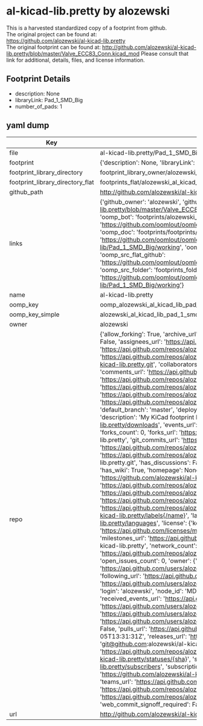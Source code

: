 # al-kicad-lib.pretty by alozewski  
This is a harvested standardized copy of a footprint from github.  
The original project can be found at:  
https://github.com/alozewski/al-kicad-lib.pretty  
The original footprint can be found at:
http://github.com/alozewski/al-kicad-lib.pretty/blob/master/Valve_ECC83_Conn.kicad_mod
Please consult that link for additional, details, files, and license information.  
## Footprint Details
* description: None  
* libraryLink: Pad_1_SMD_Big  
* number_of_pads: 1  
## yaml dump  
| Key | Value |  
| --- | --- |  
| file | al-kicad-lib.pretty/Pad_1_SMD_Big.kicad_mod |  
| footprint | {'description': None, 'libraryLink': 'Pad_1_SMD_Big', 'number_of_pads': 1} |  
| footprint_library_directory | footprint_library_owner/alozewski_al-kicad-lib.pretty |  
| footprint_library_directory_flat | footprints_flat/alozewski_al_kicad_lib_pad_1_smd_big/working |  
| github_path | http://github.com/alozewski/al-kicad-lib.pretty/blob/master/Pad_1_SMD_Big.kicad_mod |  
| links | {'github_owner': 'alozewski', 'github_repo_name': 'al-kicad-lib.pretty', 'github_src': 'http://github.com/alozewski/al-kicad-lib.pretty/blob/master/Valve_ECC83_Conn.kicad_mod', 'github_src_repo': 'https://github.com/alozewski/al-kicad-lib.pretty', 'oomp_bot': 'footprints/alozewski_al_kicad_lib_pad_1_smd_big/working', 'oomp_bot_github': 'https://github.com/oomlout/oomlout_oomp_footprint_bot/tree/main/footprints/alozewski_al_kicad_lib_pad_1_smd_big/working', 'oomp_doc': 'footprints/footprints/alozewski/al-kicad-lib/Pad_1_SMD_Big/working/', 'oomp_doc_github': 'https://github.com/oomlout/oomlout_oomp_footprint_doc/tree/main/footprints/footprints/alozewski/al-kicad-lib/Pad_1_SMD_Big/working', 'oomp_src_flat': 'footprints_flat/footprints_flat/alozewski_al_kicad_lib_pad_1_smd_big/working', 'oomp_src_flat_github': 'https://github.com/oomlout/oomlout_oomp_footprint_src/tree/main/footprints_flat/alozewski_al_kicad_lib_pad_1_smd_big/working', 'oomp_src_folder': 'footprints_folder/footprints_folder/alozewski/al-kicad-lib/Pad_1_SMD_Big/working', 'oomp_src_folder_github': 'https://github.com/oomlout/oomlout_oomp_footprint_src/tree/main/footprints_folder/alozewski/al-kicad-lib/Pad_1_SMD_Big/working'} |  
| name | al-kicad-lib.pretty |  
| oomp_key | oomp_alozewski_al_kicad_lib_pad_1_smd_big |  
| oomp_key_simple | alozewski_al_kicad_lib_pad_1_smd_big |  
| owner | alozewski |  
| repo | {'allow_forking': True, 'archive_url': 'https://api.github.com/repos/alozewski/al-kicad-lib.pretty/{archive_format}{/ref}', 'archived': False, 'assignees_url': 'https://api.github.com/repos/alozewski/al-kicad-lib.pretty/assignees{/user}', 'blobs_url': 'https://api.github.com/repos/alozewski/al-kicad-lib.pretty/git/blobs{/sha}', 'branches_url': 'https://api.github.com/repos/alozewski/al-kicad-lib.pretty/branches{/branch}', 'clone_url': 'https://github.com/alozewski/al-kicad-lib.pretty.git', 'collaborators_url': 'https://api.github.com/repos/alozewski/al-kicad-lib.pretty/collaborators{/collaborator}', 'comments_url': 'https://api.github.com/repos/alozewski/al-kicad-lib.pretty/comments{/number}', 'commits_url': 'https://api.github.com/repos/alozewski/al-kicad-lib.pretty/commits{/sha}', 'compare_url': 'https://api.github.com/repos/alozewski/al-kicad-lib.pretty/compare/{base}...{head}', 'contents_url': 'https://api.github.com/repos/alozewski/al-kicad-lib.pretty/contents/{+path}', 'contributors_url': 'https://api.github.com/repos/alozewski/al-kicad-lib.pretty/contributors', 'created_at': '2017-07-28T15:49:31Z', 'default_branch': 'master', 'deployments_url': 'https://api.github.com/repos/alozewski/al-kicad-lib.pretty/deployments', 'description': 'My KiCad footprint library', 'disabled': False, 'downloads_url': 'https://api.github.com/repos/alozewski/al-kicad-lib.pretty/downloads', 'events_url': 'https://api.github.com/repos/alozewski/al-kicad-lib.pretty/events', 'fork': False, 'forks': 0, 'forks_count': 0, 'forks_url': 'https://api.github.com/repos/alozewski/al-kicad-lib.pretty/forks', 'full_name': 'alozewski/al-kicad-lib.pretty', 'git_commits_url': 'https://api.github.com/repos/alozewski/al-kicad-lib.pretty/git/commits{/sha}', 'git_refs_url': 'https://api.github.com/repos/alozewski/al-kicad-lib.pretty/git/refs{/sha}', 'git_tags_url': 'https://api.github.com/repos/alozewski/al-kicad-lib.pretty/git/tags{/sha}', 'git_url': 'git://github.com/alozewski/al-kicad-lib.pretty.git', 'has_discussions': False, 'has_downloads': True, 'has_issues': True, 'has_pages': False, 'has_projects': True, 'has_wiki': True, 'homepage': None, 'hooks_url': 'https://api.github.com/repos/alozewski/al-kicad-lib.pretty/hooks', 'html_url': 'https://github.com/alozewski/al-kicad-lib.pretty', 'id': 98664668, 'is_template': False, 'issue_comment_url': 'https://api.github.com/repos/alozewski/al-kicad-lib.pretty/issues/comments{/number}', 'issue_events_url': 'https://api.github.com/repos/alozewski/al-kicad-lib.pretty/issues/events{/number}', 'issues_url': 'https://api.github.com/repos/alozewski/al-kicad-lib.pretty/issues{/number}', 'keys_url': 'https://api.github.com/repos/alozewski/al-kicad-lib.pretty/keys{/key_id}', 'labels_url': 'https://api.github.com/repos/alozewski/al-kicad-lib.pretty/labels{/name}', 'language': None, 'languages_url': 'https://api.github.com/repos/alozewski/al-kicad-lib.pretty/languages', 'license': {'key': 'mit', 'name': 'MIT License', 'node_id': 'MDc6TGljZW5zZTEz', 'spdx_id': 'MIT', 'url': 'https://api.github.com/licenses/mit'}, 'merges_url': 'https://api.github.com/repos/alozewski/al-kicad-lib.pretty/merges', 'milestones_url': 'https://api.github.com/repos/alozewski/al-kicad-lib.pretty/milestones{/number}', 'mirror_url': None, 'name': 'al-kicad-lib.pretty', 'network_count': 0, 'node_id': 'MDEwOlJlcG9zaXRvcnk5ODY2NDY2OA==', 'notifications_url': 'https://api.github.com/repos/alozewski/al-kicad-lib.pretty/notifications{?since,all,participating}', 'open_issues': 0, 'open_issues_count': 0, 'owner': {'avatar_url': 'https://avatars.githubusercontent.com/u/3020527?v=4', 'events_url': 'https://api.github.com/users/alozewski/events{/privacy}', 'followers_url': 'https://api.github.com/users/alozewski/followers', 'following_url': 'https://api.github.com/users/alozewski/following{/other_user}', 'gists_url': 'https://api.github.com/users/alozewski/gists{/gist_id}', 'gravatar_id': '', 'html_url': 'https://github.com/alozewski', 'id': 3020527, 'login': 'alozewski', 'node_id': 'MDQ6VXNlcjMwMjA1Mjc=', 'organizations_url': 'https://api.github.com/users/alozewski/orgs', 'received_events_url': 'https://api.github.com/users/alozewski/received_events', 'repos_url': 'https://api.github.com/users/alozewski/repos', 'site_admin': False, 'starred_url': 'https://api.github.com/users/alozewski/starred{/owner}{/repo}', 'subscriptions_url': 'https://api.github.com/users/alozewski/subscriptions', 'type': 'User', 'url': 'https://api.github.com/users/alozewski'}, 'private': False, 'pulls_url': 'https://api.github.com/repos/alozewski/al-kicad-lib.pretty/pulls{/number}', 'pushed_at': '2020-01-05T13:31:31Z', 'releases_url': 'https://api.github.com/repos/alozewski/al-kicad-lib.pretty/releases{/id}', 'size': 6, 'ssh_url': 'git@github.com:alozewski/al-kicad-lib.pretty.git', 'stargazers_count': 0, 'stargazers_url': 'https://api.github.com/repos/alozewski/al-kicad-lib.pretty/stargazers', 'statuses_url': 'https://api.github.com/repos/alozewski/al-kicad-lib.pretty/statuses/{sha}', 'subscribers_count': 2, 'subscribers_url': 'https://api.github.com/repos/alozewski/al-kicad-lib.pretty/subscribers', 'subscription_url': 'https://api.github.com/repos/alozewski/al-kicad-lib.pretty/subscription', 'svn_url': 'https://github.com/alozewski/al-kicad-lib.pretty', 'tags_url': 'https://api.github.com/repos/alozewski/al-kicad-lib.pretty/tags', 'teams_url': 'https://api.github.com/repos/alozewski/al-kicad-lib.pretty/teams', 'temp_clone_token': None, 'topics': [], 'trees_url': 'https://api.github.com/repos/alozewski/al-kicad-lib.pretty/git/trees{/sha}', 'updated_at': '2020-01-05T13:31:34Z', 'url': 'https://api.github.com/repos/alozewski/al-kicad-lib.pretty', 'visibility': 'public', 'watchers': 0, 'watchers_count': 0, 'web_commit_signoff_required': False} |  
| url | http://github.com/alozewski/al-kicad-lib.pretty |  


